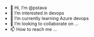 - 👋 Hi, I’m @pstava
- 👀 I’m interested in devops
- 🌱 I’m currently learning Azure devops
- 💞️ I’m looking to collaborate on ...
- 📫 How to reach me ...

<!---
pstava/pstava is a ✨ special ✨ repository because its `README.md` (this file) appears on your GitHub profile.
You can click the Preview link to take a look at your changes.
--->
